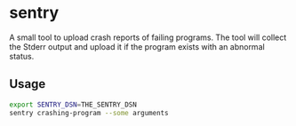 # sentry

A small tool to upload crash reports of failing programs. The tool will collect the Stderr output and upload it if the program exists with an abnormal status.

## Usage

```bash
export SENTRY_DSN=THE_SENTRY_DSN
sentry crashing-program --some arguments
```
